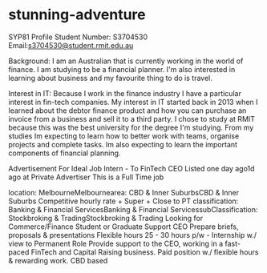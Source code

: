 # stunning-adventure
SYP81 Profile 
Student Number: S3704530
Email:s3704530@student.rmit.edu.au

Background: 
I am an Australian that is currently working in the world of finance. I am studying to be a financial planner. I'm also interested in learning about business and my favourite thing to do is travel.

Interest in IT: Because I work in the finance industry I have a particular interest in fin-tech companies. My interest in IT started back in 2013 when I learned about the debtor finance product and how you can purchase an invoice from a business and sell it to a third party. I chose to study at RMIT because this was the best university for the degree I'm studying. From my studies Im expecting to learn how to better work with teams, organise projects and complete tasks. Im also expecting to learn the important components of financial planning.

Advertisement For Ideal Job
Intern - To FinTech CEO
Listed one day ago1d ago
at Private Advertiser
This is a Full Time job

location: MelbourneMelbournearea: CBD & Inner SuburbsCBD & Inner Suburbs
Competitive hourly rate + Super + Close to PT
classification: Banking & Financial ServicesBanking & Financial ServicessubClassification: Stockbroking & TradingStockbroking & Trading
Looking for Commerce/Finance Student or Graduate
Support CEO Prepare briefs, proposals & presentations
Flexible hours 25 - 30 hours p/w - Internship w./ view to Permanent Role
Provide support to the CEO, working in a fast-paced FinTech and Capital Raising business. Paid position w./ flexible hours & rewarding work. CBD based

